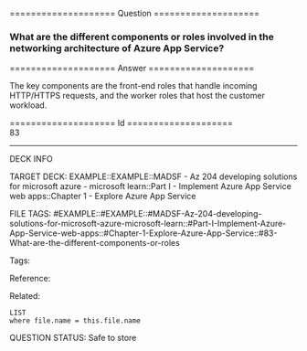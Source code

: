 ==================== Question ====================  

### What are the different components or roles involved in the networking architecture of Azure App Service?  

==================== Answer ====================  

The key components are the front-end roles that handle incoming HTTP/HTTPS requests, and the worker roles that host the customer workload.

==================== Id ====================  
83

---

DECK INFO

TARGET DECK: EXAMPLE::EXAMPLE::MADSF - Az 204 developing solutions for microsoft azure - microsoft learn::Part I - Implement Azure App Service web apps::Chapter 1 - Explore Azure App Service

FILE TAGS: #EXAMPLE::#EXAMPLE::#MADSF-Az-204-developing-solutions-for-microsoft-azure-microsoft-learn::#Part-I-Implement-Azure-App-Service-web-apps::#Chapter-1-Explore-Azure-App-Service::#83-What-are-the-different-components-or-roles

Tags:

Reference:

Related:

```dataview
LIST
where file.name = this.file.name
```
QUESTION STATUS: Safe to store
